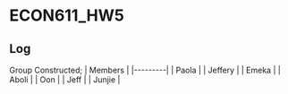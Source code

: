 # ECON611_HW5
## Log
Group Constructed; 
| Members |
|---------|
| Paola   |
| Jeffery |
| Emeka   |
| Aboli   |
| Oon     |
| Jeff    |
| Junjie  |
